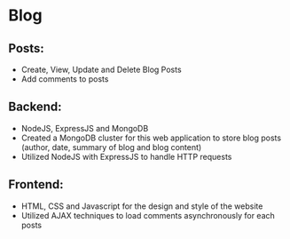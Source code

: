 # Blog

## Posts:

- Create, View, Update and Delete Blog Posts
- Add comments to posts

## Backend:

- NodeJS, ExpressJS and MongoDB
- Created a MongoDB cluster for this web application to store blog posts (author, date, summary of blog and blog content)
- Utilized NodeJS with ExpressJS to handle HTTP requests

## Frontend:

- HTML, CSS and Javascript for the design and style of the website
- Utilized AJAX techniques to load comments asynchronously for each posts
